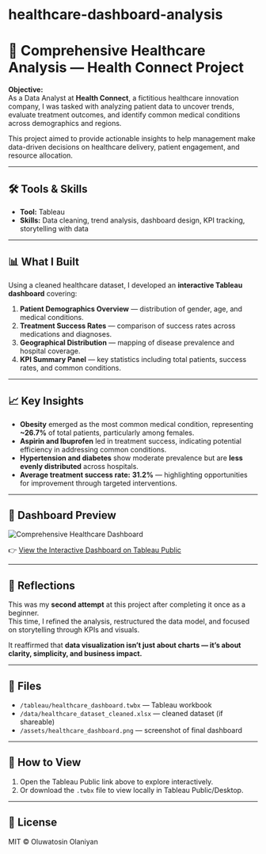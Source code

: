 # healthcare-dashboard-analysis
# 🏥 Comprehensive Healthcare Analysis — Health Connect Project

**Objective:**  
As a Data Analyst at **Health Connect**, a fictitious healthcare innovation company, I was tasked with analyzing patient data to uncover trends, evaluate treatment outcomes, and identify common medical conditions across demographics and regions.  

This project aimed to provide actionable insights to help management make data-driven decisions on healthcare delivery, patient engagement, and resource allocation.  

---

## 🛠 Tools & Skills
- **Tool:** Tableau  
- **Skills:** Data cleaning, trend analysis, dashboard design, KPI tracking, storytelling with data  

---

## 📊 What I Built
Using a cleaned healthcare dataset, I developed an **interactive Tableau dashboard** covering:  
1. **Patient Demographics Overview** — distribution of gender, age, and medical conditions.  
2. **Treatment Success Rates** — comparison of success rates across medications and diagnoses.  
3. **Geographical Distribution** — mapping of disease prevalence and hospital coverage.  
4. **KPI Summary Panel** — key statistics including total patients, success rates, and common conditions.  

---

## 📈 Key Insights
- **Obesity** emerged as the most common medical condition, representing **~26.7%** of total patients, particularly among females.  
- **Aspirin and Ibuprofen** led in treatment success, indicating potential efficiency in addressing common conditions.  
- **Hypertension and diabetes** show moderate prevalence but are **less evenly distributed** across hospitals.  
- **Average treatment success rate:** **31.2%** — highlighting opportunities for improvement through targeted interventions.  

---

## 📸 Dashboard Preview
![Comprehensive Healthcare Dashboard](./assets/healthcare_dashboard.PNG)

👉 [View the Interactive Dashboard on Tableau Public](https://public.tableau.com/app/profile/oluwatosin.olaniyan/viz/NewHealthcare_dataset/Dashboard32)

---

## 🧠 Reflections
This was my **second attempt** at this project after completing it once as a beginner.  
This time, I refined the analysis, restructured the data model, and focused on storytelling through KPIs and visuals.  

It reaffirmed that **data visualization isn’t just about charts — it’s about clarity, simplicity, and business impact.**

---

## 📂 Files
- `/tableau/healthcare_dashboard.twbx` — Tableau workbook  
- `/data/healthcare_dataset_cleaned.xlsx` — cleaned dataset (if shareable)  
- `/assets/healthcare_dashboard.png` — screenshot of final dashboard  

---

## 🔎 How to View
1. Open the Tableau Public link above to explore interactively.  
2. Or download the `.twbx` file to view locally in Tableau Public/Desktop.  

---

## 📜 License
MIT © Oluwatosin Olaniyan
